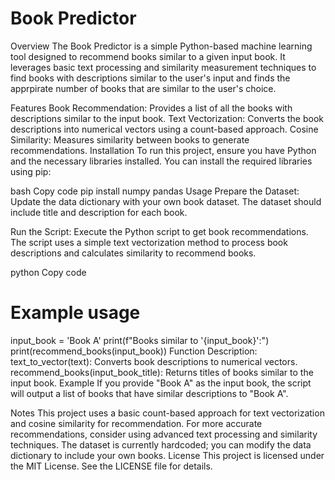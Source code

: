
# Book Predictor

Overview
The Book Predictor is a simple Python-based machine learning tool designed to recommend books similar to a given input book. It leverages basic text processing and similarity measurement techniques to find books with descriptions similar to the user's input and finds the apprpirate number of books that are similar to the user's choice.

Features
Book Recommendation: Provides a list of all the books with descriptions similar to the input book.
Text Vectorization: Converts  the book descriptions into numerical vectors using a count-based approach.
Cosine Similarity: Measures similarity between books to generate recommendations.
Installation
To run this project, ensure you have Python and the necessary libraries installed. You can install the required libraries using pip:

bash
Copy code
pip install numpy pandas
Usage
Prepare the Dataset: Update the data dictionary with your own book dataset. The dataset should include title and description for each book.

Run the Script: Execute the Python script to get book recommendations. The script uses a simple text vectorization method to process book descriptions and calculates similarity to recommend books.

python
Copy code
# Example usage
input_book = 'Book A'
print(f"Books similar to '{input_book}':")
print(recommend_books(input_book))
Function Description:
text_to_vector(text): Converts book descriptions to numerical vectors.
recommend_books(input_book_title): Returns titles of books similar to the input book.
Example
If you provide "Book A" as the input book, the script will output a list of books that have similar descriptions to "Book A".

Notes
This project uses a basic count-based approach for text vectorization and cosine similarity for recommendation. For more accurate recommendations, consider using advanced text processing and similarity techniques.
The dataset is currently hardcoded; you can modify the data dictionary to include your own books.
License
This project is licensed under the MIT License. See the LICENSE file for details.


